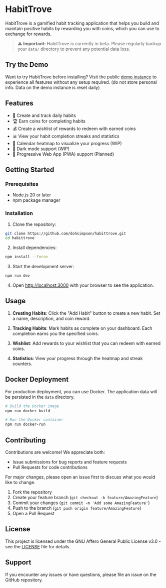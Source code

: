 # HabitTrove

HabitTrove is a gamified habit tracking application that helps you build and maintain positive habits by rewarding you with coins, which you can use to exchange for rewards.

> **⚠️ Important:** HabitTrove is currently in beta. Please regularly backup your `data/` directory to prevent any potential data loss.

## Try the Demo

Want to try HabitTrove before installing? Visit the public [demo instance](https://habittrove.app.enting.org) to experience all features without any setup required. (do not store personal info. Data on the demo instance is reset daily)

## Features

- 🎯 Create and track daily habits
- 🏆 Earn coins for completing habits
- 💰 Create a wishlist of rewards to redeem with earned coins
- 📊 View your habit completion streaks and statistics
- 📅 Calendar heatmap to visualize your progress (WIP)
- 🌙 Dark mode support (WIP)
- 📲 Progressive Web App (PWA) support (Planned)

## Getting Started

### Prerequisites

- Node.js 20 or later
- npm package manager

### Installation

1. Clone the repository:

```bash
git clone https://github.com/dohsimpson/habittrove.git
cd habittrove
```

2. Install dependencies:

```bash
npm install --force
```

3. Start the development server:

```bash
npm run dev
```

4. Open [http://localhost:3000](http://localhost:3000) with your browser to see the application.

## Usage

1. **Creating Habits**: Click the "Add Habit" button to create a new habit. Set a name, description, and coin reward.

2. **Tracking Habits**: Mark habits as complete on your dashboard. Each completion earns you the specified coins.

3. **Wishlist**: Add rewards to your wishlist that you can redeem with earned coins.

4. **Statistics**: View your progress through the heatmap and streak counters.

## Docker Deployment

For production deployment, you can use Docker. The application data will be persisted in the `data` directory.

```bash
# Build the Docker image
npm run docker-build

# Run the Docker container
npm run docker-run
```

## Contributing

Contributions are welcome! We appreciate both:

- Issue submissions for bug reports and feature requests
- Pull Requests for code contributions

For major changes, please open an issue first to discuss what you would like to change.

1. Fork the repository
2. Create your feature branch (`git checkout -b feature/AmazingFeature`)
3. Commit your changes (`git commit -m 'Add some AmazingFeature'`)
4. Push to the branch (`git push origin feature/AmazingFeature`)
5. Open a Pull Request

## License

This project is licensed under the GNU Affero General Public License v3.0 - see the [LICENSE](LICENSE) file for details.

## Support

If you encounter any issues or have questions, please file an issue on the GitHub repository.
